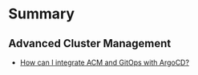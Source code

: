 # Summary

## Advanced Cluster Management

* [How can I integrate ACM and GitOps with ArgoCD?](acm-gitops-integration/intro-demo.md)